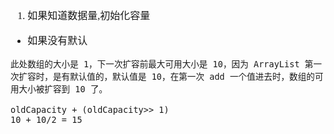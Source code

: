 <font face="Simsun" size=3>

1. 如果知道数据量,初始化容量

- 如果没有默认
~~~
此处数组的大小是 1，下一次扩容前最大可用大小是 10，因为 ArrayList 第一次扩容时，是有默认值的，默认值是 10，在第一次 add 一个值进去时，数组的可用大小被扩容到 10 了。

oldCapacity + (oldCapacity>> 1)
10 + 10/2 = 15
~~~

</font>